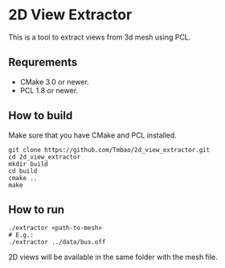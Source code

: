 # 2D View Extractor
This is a tool to extract views from 3d mesh using PCL.

## Requrements
- CMake 3.0 or newer.
- PCL 1.8 or newer.

## How to build 
Make sure that you have CMake and PCL installed.
```
git clone https://github.com/Tmbao/2d_view_extractor.git
cd 2d_view_extractor
mkdir build
cd build
cmake ..
make
```

## How to run
```
./extractor <path-to-mesh>
# E.g.:
./extractor ../data/bus.off
```
2D views will be available in the same folder with the mesh file.
